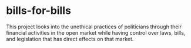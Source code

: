 # bills-for-bills
This project looks into the unethical practices of politicians through their financial activities in the open market while having control over laws, bills, and legislation that has direct effects on that market.
